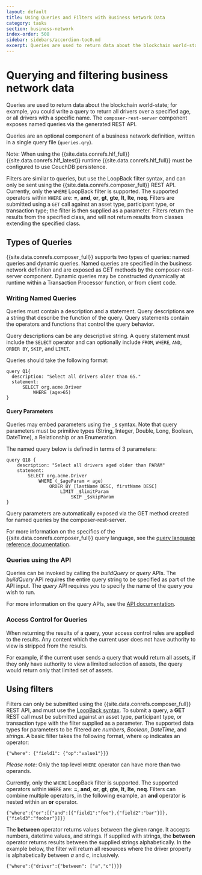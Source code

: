 ```yaml
---
layout: default
title: Using Queries and Filters with Business Network Data
category: tasks
section: business-network
index-order: 508
sidebar: sidebars/accordion-toc0.md
excerpt: Queries are used to return data about the blockchain world-state; for example, you could write a query to return all drivers over a defined age parameter, or all drivers with a specific name.
---
```


# Querying and filtering business network data

Queries are used to return data about the blockchain world-state; for example, you could write a query to return all drivers over a specified age, or all drivers with a specific name. The `composer-rest-server` component exposes named queries via the generated REST API.

Queries are an optional component of a business network definition, written in a single query file (`queries.qry`).

Note: When using the {{site.data.conrefs.hlf_full}} {{site.data.conrefs.hlf_latest}} runtime {{site.data.conrefs.hlf_full}} must be configured to use CouchDB persistence.

Filters are similar to queries, but use the LoopBack filter syntax, and can only be sent using the {{site.data.conrefs.composer_full}} REST API. Currently, only the `WHERE` LoopBack filter is supported. The supported operators within `WHERE` are: **=**, **and**, **or**, **gt**, **gte**, **lt**, **lte**, **neq**. Filters are submitted using a `GET` call against an asset type, participant type, or transaction type; the filter is then supplied as a parameter. Filters return the results from the specified class, and will not return results from classes extending the specified class.

## Types of Queries

{{site.data.conrefs.composer_full}} supports two types of queries: named queries and dynamic queries. Named queries are specified in the business network definition and are exposed as GET methods by the composer-rest-server component. Dynamic queries may be constructed dynamically at runtime within a Transaction Processor function, or from client code.

### Writing Named Queries

Queries must contain a description and a statement. Query descriptions are a string that describe the function of the query. Query statements contain the operators and functions that control the query behavior.

Query descriptions can be any descriptive string. A query statement must include the `SELECT` operator and can optionally include `FROM`, `WHERE`, `AND`, `ORDER BY`, `SKIP`, and `LIMIT`.

Queries should take the following format:

```
query Q1{
  description: "Select all drivers older than 65."
  statement:
      SELECT org.acme.Driver
          WHERE (age>65)
}
```

#### Query Parameters

Queries may embed parameters using the `_$` syntax. Note that query parameters must be primitive types (String, Integer, Double, Long, Boolean, DateTime), a Relationship or an Enumeration.

The named query below is defined in terms of 3 parameters:

```
query Q18 {
    description: "Select all drivers aged older than PARAM"
    statement:
        SELECT org.acme.Driver
            WHERE (_$ageParam < age)
                ORDER BY [lastName DESC, firstName DESC]
                    LIMIT _$limitParam
                        SKIP _$skipParam
}
```

Query parameters are automatically exposed via the GET method created for named queries by the composer-rest-server.

For more information on the specifics of the {{site.data.conrefs.composer_full}} query language, see the [query language reference documentation](../reference/query-language.html).

### Queries using the API

Queries can be invoked by calling the _buildQuery_ or _query_ APIs. The _buildQuery_ API requires the entire query string to be specified as part of the API input. The _query_ API requires you to specify the name of the query you wish to run.

For more information on the query APIs, see the [API documentation](../api/client-businessnetworkconnection#buildquery).

### Access Control for Queries

When returning the results of a query, your access control rules are applied to the results. Any content which the current user does not have authority to view is stripped from the results.

For example, if the current user sends a query that would return all assets, if they only have authority to view a limited selection of assets, the query would return only that limited set of assets.

## Using filters

Filters can only be submitted using the {{site.data.conrefs.composer_full}} REST API, and must use the [LoopBack syntax](https://loopback.io/doc/en/lb2/Where-filter.html). To submit a query, a **GET** REST call must be submitted against an asset type, participant type, or transaction type with the filter supplied as a parameter. The supported data types for parameters to be filtered are _numbers_, _Boolean_, _DateTime_, and _strings_. A basic filter takes the following format, where `op` indicates an operator:

```
{"where": {"field1": {"op":"value1"}}}
```

*Please note*: Only the top level `WHERE` operator can have more than two operands.

Currently, only the `WHERE` LoopBack filter is supported. The supported operators within `WHERE` are: **=**, **and**, **or**, **gt**, **gte**, **lt**, **lte**, **neq**. Filters can combine multiple operators, in the following example, an **and** operator is nested within an **or** operator.

```
{"where":{"or":[{"and":[{"field1":"foo"},{"field2":"bar"}]},{"field3":"foobar"}]}}
```

The **between** operator returns values between the given range. It accepts numbers, datetime values, and strings. If supplied with strings, the **between** operator returns results between the supplied strings alphabetically. In the example below, the filter will return all resources where the driver property is alphabetically between _a_ and _c_, inclusively.

```
{"where":{"driver":{"between": ["a","c"]}}}
```
